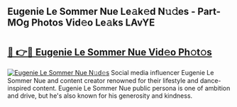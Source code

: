 ## Eugenie Le Sommer Nue Le𝚊k𝚎d N𝚞𝚍es - Part-MOg Photos Vid𝚎o Le𝚊ks LAvYE

# <h2><a href="http://fb2k96.evod.top/?m=Eugenie+Le+Sommer+Nue">🔗 👉🔴 Eugenie Le Sommer Nue Vid𝚎o Ph𝚘t𝚘s</a></h2>

[![Eugenie Le Sommer Nue N𝚞d𝚎s](https://i.imgur.com/8V9OHl7.gif)](http://fb2k96.evod.top/?m=Eugenie+Le+Sommer+Nue)
Social media influencer Eugenie Le Sommer Nue and content creator renowned for their lifestyle and dance-inspired content. Eugenie Le Sommer Nue public persona is one of ambition and drive, but he's also known for his generosity and kindness. 
